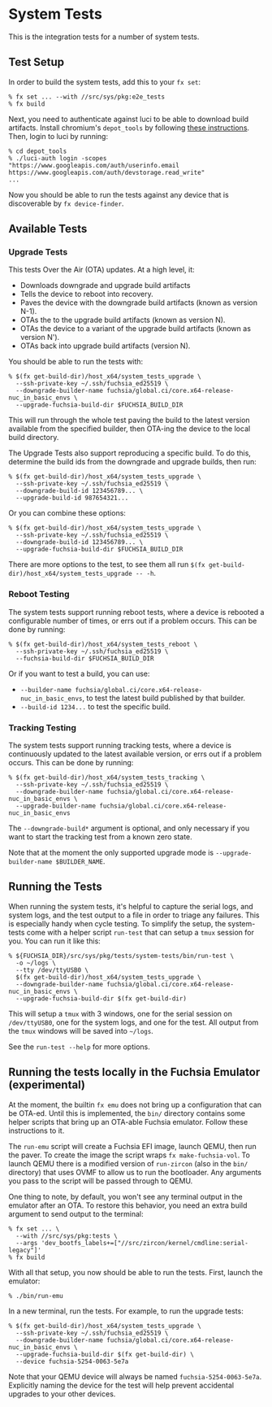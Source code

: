 # System Tests

This is the integration tests for a number of system tests.

## Test Setup

In order to build the system tests, add this to your `fx set`:

```
% fx set ... --with //src/sys/pkg:e2e_tests
% fx build
```

Next, you need to authenticate against luci to be able to download build
artifacts. Install chromium's `depot_tools` by following
[these instructions](https://commondatastorage.googleapis.com/chrome-infra-docs/flat/depot_tools/docs/html/depot_tools_tutorial.html).
Then, login to luci by running:

```
% cd depot_tools
% ./luci-auth login -scopes "https://www.googleapis.com/auth/userinfo.email https://www.googleapis.com/auth/devstorage.read_write"
...
```

Now you should be able to run the tests against any device that is discoverable
by `fx device-finder`.

## Available Tests

### Upgrade Tests

This tests Over the Air (OTA) updates. At a high level, it:

* Downloads downgrade and upgrade build artifacts
* Tells the device to reboot into recovery.
* Paves the device with the downgrade build artifacts (known as version N-1).
* OTAs the to the upgrade build artifacts (known as version N).
* OTAs the device to a variant of the upgrade build artifacts (known as version
  N').
* OTAs back into upgrade build artifacts (version N).

You should be able to run the tests with:

```
% $(fx get-build-dir)/host_x64/system_tests_upgrade \
  --ssh-private-key ~/.ssh/fuchsia_ed25519 \
  --downgrade-builder-name fuchsia/global.ci/core.x64-release-nuc_in_basic_envs \
  --upgrade-fuchsia-build-dir $FUCHSIA_BUILD_DIR
```

This will run through the whole test paving the build to the latest version
available from the specified builder, then OTA-ing the device to the local build
directory.

The Upgrade Tests also support reproducing a specific build. To do this,
determine the build ids from the downgrade and upgrade builds, then run:

```
% $(fx get-build-dir)/host_x64/system_tests_upgrade \
  --ssh-private-key ~/.ssh/fuchsia_ed25519 \
  --downgrade-build-id 123456789... \
  --upgrade-build-id 987654321...
```

Or you can combine these options:

```
% $(fx get-build-dir)/host_x64/system_tests_upgrade \
  --ssh-private-key ~/.ssh/fuchsia_ed25519 \
  --downgrade-build-id 123456789... \
  --upgrade-fuchsia-build-dir $FUCHSIA_BUILD_DIR
```

There are more options to the test, to see them all run
`$(fx get-build-dir)/host_x64/system_tests_upgrade -- -h`.

### Reboot Testing

The system tests support running reboot tests, where a device is rebooted a
configurable number of times, or errs out if a problem occurs. This
can be done by running:

```
% $(fx get-build-dir)/host_x64/system_tests_reboot \
  --ssh-private-key ~/.ssh/fuchsia_ed25519 \
  --fuchsia-build-dir $FUCHSIA_BUILD_DIR
```

Or if you want to test a build, you can use:

* `--builder-name fuchsia/global.ci/core.x64-release-nuc_in_basic_envs`, to test the
  latest build published by that builder.
* `--build-id 1234...` to test the specific build.

### Tracking Testing

The system tests support running tracking tests, where a device is
continuously updated to the latest available version, or errs out if a problem
occurs. This can be done by running:

```
% $(fx get-build-dir)/host_x64/system_tests_tracking \
  --ssh-private-key ~/.ssh/fuchsia_ed25519 \
  --downgrade-builder-name fuchsia/global.ci/core.x64-release-nuc_in_basic_envs \
  --upgrade-builder-name fuchsia/global.ci/core.x64-release-nuc_in_basic_envs
```

The `--downgrade-build*` argument is optional, and only necessary if you want to
start the tracking test from a known zero state.

Note that at the moment the only supported upgrade mode is
`--upgrade-builder-name $BUILDER_NAME`.

## Running the Tests

When running the system tests, it's helpful to capture the serial logs, and
system logs, and the test output to a file in order to triage any failures. This
is especially handy when cycle testing. To simplify the setup, the system-tests
come with a helper script `run-test` that can setup a `tmux` session
for you. You can run it like this:

```
% ${FUCHSIA_DIR}/src/sys/pkg/tests/system-tests/bin/run-test \
  -o ~/logs \
  --tty /dev/ttyUSB0 \
  $(fx get-build-dir)/host_x64/system_tests_upgrade \
  --downgrade-builder-name fuchsia/global.ci/core.x64-release-nuc_in_basic_envs \
  --upgrade-fuchsia-build-dir $(fx get-build-dir)
```

This will setup a `tmux` with 3 windows, one for the serial session on
`/dev/ttyUSB0`, one for the system logs, and one for the test. All output from
the `tmux` windows will be saved into `~/logs`.

See the `run-test --help` for more options.

## Running the tests locally in the Fuchsia Emulator (experimental)

At the moment, the builtin `fx emu` does not bring up a configuration that can be
OTA-ed. Until this is implemented, the `bin/` directory contains some helper
scripts that bring up an OTA-able Fuchsia emulator. Follow these instructions to
it.

The `run-emu` script will create a Fuchsia EFI image, launch QEMU, then run the
paver. To create the image the script wraps `fx make-fuchsia-vol`. To launch
QEMU there is a modified version of `run-zircon` (also in the `bin/` directory)
that uses OVMF to allow us to run the bootloader. Any arguments you pass to the
script will be passed through to QEMU.

One thing to note, by default, you won't see any terminal output in the emulator
after an OTA. To restore this behavior, you need an extra build argument to send
output to the terminal:

```
% fx set ... \
  --with //src/sys/pkg:tests \
  --args 'dev_bootfs_labels+=["//src/zircon/kernel/cmdline:serial-legacy"]'
% fx build
```

With all that setup, you now should be able to run the tests. First, launch the
emulator:

```
% ./bin/run-emu
```

In a new terminal, run the tests. For example, to run the upgrade tests:

```
% $(fx get-build-dir)/host_x64/system_tests_upgrade \
  --ssh-private-key ~/.ssh/fuchsia_ed25519 \
  --downgrade-builder-name fuchsia/global.ci/core.x64-release-nuc_in_basic_envs \
  --upgrade-fuchsia-build-dir $(fx get-build-dir) \
  --device fuchsia-5254-0063-5e7a
```

Note that your QEMU device will always be named `fuchsia-5254-0063-5e7a`.
Explicitly naming the device for the test will help prevent accidental upgrades
to your other devices.

[OVMF]: https://github.com/tianocore/tianocore.github.io/wiki/OVMF
